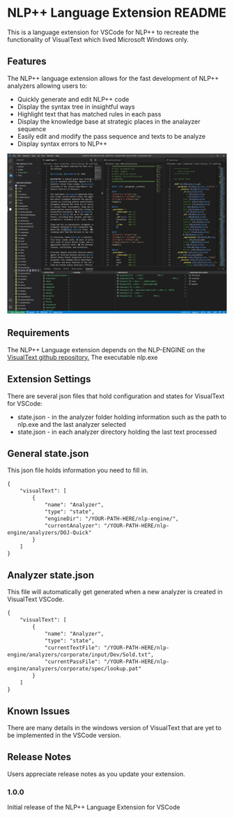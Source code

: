 # NLP++ Language Extension README

This is a language extension for VSCode for NLP++ to recreate the functionality of VisualText which lived Microsoft Windows only.

## Features

The NLP++ language extension allows for the fast development of NLP++ analyzers allowing users to:

* Quickly generate and edit NLP++ code
* Display the syntax tree in insightful ways
* Highlight text that has matched rules in each pass
* Display the knowledge base at strategic places in the analayzer sequence
* Easily edit and modify the pass sequence and texts to be analyze
* Display syntax errors to NLP++

![VSCode NLP Extension](resources/VSCodeNLP.jpg)

## Requirements

The NLP++ Language extension depends on the NLP-ENGINE on the [VisualText github repository.](https://gihub.com/VisualText/nlp-engine) The executable nlp.exe

## Extension Settings

There are several json files that hold configuration and states for VisualText for VSCode:

* state.json - in the analyzer folder holding information such as the path to nlp.exe and the last analyzer selected
* state.json - in each analyzer directory holding the last text processed

## General state.json

This json file holds information you need to fill in.

    {
        "visualText": [
            {
                "name": "Analyzer",
                "type": "state",
                "engineDir": "/YOUR-PATH-HERE/nlp-engine/",
                "currentAnalyzer": "/YOUR-PATH-HERE/nlp-engine/analyzers/DOJ-Quick"
            }
        ]
    }

## Analyzer state.json

This file will automatically get generated when a new analyzer is created in VisualText VSCode.

    {
        "visualText": [
            {
                "name": "Analyzer",
                "type": "state",
                "currentTextFile": "/YOUR-PATH-HERE/nlp-engine/analyzers/corporate/input/Dev/Sold.txt",
                "currentPassFile": "/YOUR-PATH-HERE/nlp-engine/analyzers/corporate/spec/lookup.pat"
            }
        ]
    }

## Known Issues

There are many details in the windows version of VisualText that are yet to be implemented in the VSCode version.

## Release Notes

Users appreciate release notes as you update your extension.

### 1.0.0

Initial release of the NLP++ Language Extension for VSCode
